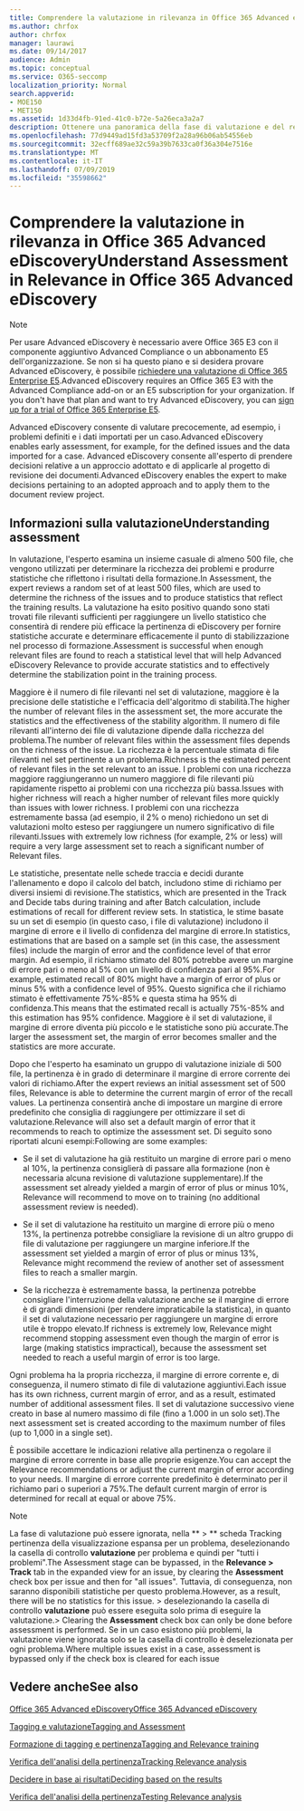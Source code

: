```yaml
---
title: Comprendere la valutazione in rilevanza in Office 365 Advanced eDiscovery
ms.author: chrfox
author: chrfox
manager: laurawi
ms.date: 09/14/2017
audience: Admin
ms.topic: conceptual
ms.service: O365-seccomp
localization_priority: Normal
search.appverid:
- MOE150
- MET150
ms.assetid: 1d33d4fb-91ed-41c0-b72e-5a26eca3a2a7
description: Ottenere una panoramica della fase di valutazione e del relativo ruolo per determinare la ricchezza dei problemi durante la formazione di pertinenza in Office 365 Advanced eDiscovery.
ms.openlocfilehash: 77d9449ad15fd3a53709f2a28a96b06ab54556eb
ms.sourcegitcommit: 32ecff689ae32c59a39b7633ca0f36a304e7516e
ms.translationtype: MT
ms.contentlocale: it-IT
ms.lasthandoff: 07/09/2019
ms.locfileid: "35598662"
---
```

# <a name="understand-assessment-in-relevance-in-office-365-advanced-ediscovery"></a><span data-ttu-id="bd9e5-103">Comprendere la valutazione in rilevanza in Office 365 Advanced eDiscovery</span><span class="sxs-lookup"><span data-stu-id="bd9e5-103">Understand Assessment in Relevance in Office 365 Advanced eDiscovery</span></span>

> [!NOTE]
> <span data-ttu-id="bd9e5-p101">Per usare Advanced eDiscovery è necessario avere Office 365 E3 con il componente aggiuntivo Advanced Compliance o un abbonamento E5 dell'organizzazione. Se non si ha questo piano e si desidera provare Advanced eDiscovery, è possibile [richiedere una valutazione di Office 365 Enterprise E5](https://go.microsoft.com/fwlink/p/?LinkID=698279).</span><span class="sxs-lookup"><span data-stu-id="bd9e5-p101">Advanced eDiscovery requires an Office 365 E3 with the Advanced Compliance add-on or an E5 subscription for your organization. If you don't have that plan and want to try Advanced eDiscovery, you can [sign up for a trial of Office 365 Enterprise E5](https://go.microsoft.com/fwlink/p/?LinkID=698279).</span></span> 
  
<span data-ttu-id="bd9e5-106">Advanced eDiscovery consente di valutare precocemente, ad esempio, i problemi definiti e i dati importati per un caso.</span><span class="sxs-lookup"><span data-stu-id="bd9e5-106">Advanced eDiscovery enables early assessment, for example, for the defined issues and the data imported for a case.</span></span> <span data-ttu-id="bd9e5-107">Advanced eDiscovery consente all'esperto di prendere decisioni relative a un approccio adottato e di applicarle al progetto di revisione dei documenti.</span><span class="sxs-lookup"><span data-stu-id="bd9e5-107">Advanced eDiscovery enables the expert to make decisions pertaining to an adopted approach and to apply them to the document review project.</span></span>
  
## <a name="understanding-assessment"></a><span data-ttu-id="bd9e5-108">Informazioni sulla valutazione</span><span class="sxs-lookup"><span data-stu-id="bd9e5-108">Understanding assessment</span></span>

<span data-ttu-id="bd9e5-109">In valutazione, l'esperto esamina un insieme casuale di almeno 500 file, che vengono utilizzati per determinare la ricchezza dei problemi e produrre statistiche che riflettono i risultati della formazione.</span><span class="sxs-lookup"><span data-stu-id="bd9e5-109">In Assessment, the expert reviews a random set of at least 500 files, which are used to determine the richness of the issues and to produce statistics that reflect the training results.</span></span> <span data-ttu-id="bd9e5-110">La valutazione ha esito positivo quando sono stati trovati file rilevanti sufficienti per raggiungere un livello statistico che consentirà di rendere più efficace la pertinenza di eDiscovery per fornire statistiche accurate e determinare efficacemente il punto di stabilizzazione nel processo di formazione.</span><span class="sxs-lookup"><span data-stu-id="bd9e5-110">Assessment is successful when enough relevant files are found to reach a statistical level that will help Advanced eDiscovery Relevance to provide accurate statistics and to effectively determine the stabilization point in the training process.</span></span> 
  
<span data-ttu-id="bd9e5-111">Maggiore è il numero di file rilevanti nel set di valutazione, maggiore è la precisione delle statistiche e l'efficacia dell'algoritmo di stabilità.</span><span class="sxs-lookup"><span data-stu-id="bd9e5-111">The higher the number of relevant files in the assessment set, the more accurate the statistics and the effectiveness of the stability algorithm.</span></span> <span data-ttu-id="bd9e5-112">Il numero di file rilevanti all'interno dei file di valutazione dipende dalla ricchezza del problema.</span><span class="sxs-lookup"><span data-stu-id="bd9e5-112">The number of relevant files within the assessment files depends on the richness of the issue.</span></span> <span data-ttu-id="bd9e5-113">La ricchezza è la percentuale stimata di file rilevanti nel set pertinente a un problema.</span><span class="sxs-lookup"><span data-stu-id="bd9e5-113">Richness is the estimated percent of relevant files in the set relevant to an issue.</span></span> <span data-ttu-id="bd9e5-114">I problemi con una ricchezza maggiore raggiungeranno un numero maggiore di file rilevanti più rapidamente rispetto ai problemi con una ricchezza più bassa.</span><span class="sxs-lookup"><span data-stu-id="bd9e5-114">Issues with higher richness will reach a higher number of relevant files more quickly than issues with lower richness.</span></span> <span data-ttu-id="bd9e5-115">I problemi con una ricchezza estremamente bassa (ad esempio, il 2% o meno) richiedono un set di valutazioni molto esteso per raggiungere un numero significativo di file rilevanti.</span><span class="sxs-lookup"><span data-stu-id="bd9e5-115">Issues with extremely low richness (for example, 2% or less) will require a very large assessment set to reach a significant number of Relevant files.</span></span>
  
<span data-ttu-id="bd9e5-116">Le statistiche, presentate nelle schede traccia e decidi durante l'allenamento e dopo il calcolo del batch, includono stime di richiamo per diversi insiemi di revisione.</span><span class="sxs-lookup"><span data-stu-id="bd9e5-116">The statistics, which are presented in the Track and Decide tabs during training and after Batch calculation, include estimations of recall for different review sets.</span></span> <span data-ttu-id="bd9e5-117">In statistica, le stime basate su un set di esempio (in questo caso, i file di valutazione) includono il margine di errore e il livello di confidenza del margine di errore.</span><span class="sxs-lookup"><span data-stu-id="bd9e5-117">In statistics, estimations that are based on a sample set (in this case, the assessment files) include the margin of error and the confidence level of that error margin.</span></span> <span data-ttu-id="bd9e5-118">Ad esempio, il richiamo stimato del 80% potrebbe avere un margine di errore pari o meno al 5% con un livello di confidenza pari al 95%.</span><span class="sxs-lookup"><span data-stu-id="bd9e5-118">For example, estimated recall of 80% might have a margin of error of plus or minus 5% with a confidence level of 95%.</span></span> <span data-ttu-id="bd9e5-119">Questo significa che il richiamo stimato è effettivamente 75%-85% e questa stima ha 95% di confidenza.</span><span class="sxs-lookup"><span data-stu-id="bd9e5-119">This means that the estimated recall is actually 75%-85% and this estimation has 95% confidence.</span></span> <span data-ttu-id="bd9e5-120">Maggiore è il set di valutazione, il margine di errore diventa più piccolo e le statistiche sono più accurate.</span><span class="sxs-lookup"><span data-stu-id="bd9e5-120">The larger the assessment set, the margin of error becomes smaller and the statistics are more accurate.</span></span> 
  
<span data-ttu-id="bd9e5-121">Dopo che l'esperto ha esaminato un gruppo di valutazione iniziale di 500 file, la pertinenza è in grado di determinare il margine di errore corrente dei valori di richiamo.</span><span class="sxs-lookup"><span data-stu-id="bd9e5-121">After the expert reviews an initial assessment set of 500 files, Relevance is able to determine the current margin of error of the recall values.</span></span> <span data-ttu-id="bd9e5-122">La pertinenza consentirà anche di impostare un margine di errore predefinito che consiglia di raggiungere per ottimizzare il set di valutazione.</span><span class="sxs-lookup"><span data-stu-id="bd9e5-122">Relevance will also set a default margin of error that it recommends to reach to optimize the assessment set.</span></span> <span data-ttu-id="bd9e5-123">Di seguito sono riportati alcuni esempi:</span><span class="sxs-lookup"><span data-stu-id="bd9e5-123">Following are some examples:</span></span>
  
- <span data-ttu-id="bd9e5-124">Se il set di valutazione ha già restituito un margine di errore pari o meno al 10%, la pertinenza consiglierà di passare alla formazione (non è necessaria alcuna revisione di valutazione supplementare).</span><span class="sxs-lookup"><span data-stu-id="bd9e5-124">If the assessment set already yielded a margin of error of plus or minus 10%, Relevance will recommend to move on to training (no additional assessment review is needed).</span></span> 
    
- <span data-ttu-id="bd9e5-125">Se il set di valutazione ha restituito un margine di errore più o meno 13%, la pertinenza potrebbe consigliare la revisione di un altro gruppo di file di valutazione per raggiungere un margine inferiore.</span><span class="sxs-lookup"><span data-stu-id="bd9e5-125">If the assessment set yielded a margin of error of plus or minus 13%, Relevance might recommend the review of another set of assessment files to reach a smaller margin.</span></span> 
    
- <span data-ttu-id="bd9e5-126">Se la ricchezza è estremamente bassa, la pertinenza potrebbe consigliare l'interruzione della valutazione anche se il margine di errore è di grandi dimensioni (per rendere impraticabile la statistica), in quanto il set di valutazione necessario per raggiungere un margine di errore utile è troppo elevato.</span><span class="sxs-lookup"><span data-stu-id="bd9e5-126">If richness is extremely low, Relevance might recommend stopping assessment even though the margin of error is large (making statistics impractical), because the assessment set needed to reach a useful margin of error is too large.</span></span>
    
<span data-ttu-id="bd9e5-127">Ogni problema ha la propria ricchezza, il margine di errore corrente e, di conseguenza, il numero stimato di file di valutazione aggiuntivi.</span><span class="sxs-lookup"><span data-stu-id="bd9e5-127">Each issue has its own richness, current margin of error, and as a result, estimated number of additional assessment files.</span></span> <span data-ttu-id="bd9e5-128">Il set di valutazione successivo viene creato in base al numero massimo di file (fino a 1.000 in un solo set).</span><span class="sxs-lookup"><span data-stu-id="bd9e5-128">The next assessment set is created according to the maximum number of files (up to 1,000 in a single set).</span></span>
  
<span data-ttu-id="bd9e5-129">È possibile accettare le indicazioni relative alla pertinenza o regolare il margine di errore corrente in base alle proprie esigenze.</span><span class="sxs-lookup"><span data-stu-id="bd9e5-129">You can accept the Relevance recommendations or adjust the current margin of error according to your needs.</span></span> <span data-ttu-id="bd9e5-130">Il margine di errore corrente predefinito è determinato per il richiamo pari o superiori a 75%.</span><span class="sxs-lookup"><span data-stu-id="bd9e5-130">The default current margin of error is determined for recall at equal or above 75%.</span></span>
  
> [!NOTE]
> <span data-ttu-id="bd9e5-131">La fase di valutazione può essere ignorata, nella \*\* \> \*\* scheda Tracking pertinenza della visualizzazione espansa per un problema, deselezionando la casella di controllo **valutazione** per problema e quindi per "tutti i problemi".</span><span class="sxs-lookup"><span data-stu-id="bd9e5-131">The Assessment stage can be bypassed, in the **Relevance \> Track** tab in the expanded view for an issue, by clearing the **Assessment** check box per issue and then for "all issues".</span></span> <span data-ttu-id="bd9e5-132">Tuttavia, di conseguenza, non saranno disponibili statistiche per questo problema.</span><span class="sxs-lookup"><span data-stu-id="bd9e5-132">However, as a result, there will be no statistics for this issue.</span></span> <span data-ttu-id="bd9e5-133">> deselezionando la casella di controllo **valutazione** può essere eseguita solo prima di eseguire la valutazione.</span><span class="sxs-lookup"><span data-stu-id="bd9e5-133">> Clearing the **Assessment** check box can only be done before assessment is performed.</span></span> <span data-ttu-id="bd9e5-134">Se in un caso esistono più problemi, la valutazione viene ignorata solo se la casella di controllo è deselezionata per ogni problema.</span><span class="sxs-lookup"><span data-stu-id="bd9e5-134">Where multiple issues exist in a case, assessment is bypassed only if the check box is cleared for each issue</span></span> 
  
## <a name="see-also"></a><span data-ttu-id="bd9e5-135">Vedere anche</span><span class="sxs-lookup"><span data-stu-id="bd9e5-135">See also</span></span>

[<span data-ttu-id="bd9e5-136">Office 365 Advanced eDiscovery</span><span class="sxs-lookup"><span data-stu-id="bd9e5-136">Office 365 Advanced eDiscovery</span></span>](office-365-advanced-ediscovery.md)
  
[<span data-ttu-id="bd9e5-137">Tagging e valutazione</span><span class="sxs-lookup"><span data-stu-id="bd9e5-137">Tagging and Assessment</span></span>](tagging-and-assessment-in-advanced-ediscovery.md)
  
[<span data-ttu-id="bd9e5-138">Formazione di tagging e pertinenza</span><span class="sxs-lookup"><span data-stu-id="bd9e5-138">Tagging and Relevance training</span></span>](tagging-and-relevance-training-in-advanced-ediscovery.md)
  
[<span data-ttu-id="bd9e5-139">Verifica dell'analisi della pertinenza</span><span class="sxs-lookup"><span data-stu-id="bd9e5-139">Tracking Relevance analysis</span></span>](track-relevance-analysis-in-advanced-ediscovery.md)
  
[<span data-ttu-id="bd9e5-140">Decidere in base ai risultati</span><span class="sxs-lookup"><span data-stu-id="bd9e5-140">Deciding based on the results</span></span>](decision-based-on-the-results-in-advanced-ediscovery.md)
  
[<span data-ttu-id="bd9e5-141">Verifica dell'analisi della pertinenza</span><span class="sxs-lookup"><span data-stu-id="bd9e5-141">Testing Relevance analysis</span></span>](test-relevance-analysis-in-advanced-ediscovery.md)

